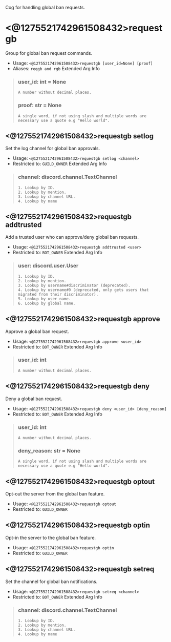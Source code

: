 Cog for handling global ban requests.

# <@1275521742961508432>requestgb
Group for global ban request commands.<br/>
 - Usage: `<@1275521742961508432>requestgb [user_id=None] [proof]`
 - Aliases: `reqgb and rgb`
Extended Arg Info
> ### user_id: int = None
> ```
> A number without decimal places.
> ```
> ### proof: str = None
> ```
> A single word, if not using slash and multiple words are necessary use a quote e.g "Hello world".
> ```
## <@1275521742961508432>requestgb setlog
Set the log channel for global ban approvals.<br/>
 - Usage: `<@1275521742961508432>requestgb setlog <channel>`
 - Restricted to: `GUILD_OWNER`
Extended Arg Info
> ### channel: discord.channel.TextChannel
> 
> 
>     1. Lookup by ID.
>     2. Lookup by mention.
>     3. Lookup by channel URL.
>     4. Lookup by name
> 
>     
## <@1275521742961508432>requestgb addtrusted
Add a trusted user who can approve/deny global ban requests.<br/>
 - Usage: `<@1275521742961508432>requestgb addtrusted <user>`
 - Restricted to: `BOT_OWNER`
Extended Arg Info
> ### user: discord.user.User
> 
> 
>     1. Lookup by ID.
>     2. Lookup by mention.
>     3. Lookup by username#discriminator (deprecated).
>     4. Lookup by username#0 (deprecated, only gets users that migrated from their discriminator).
>     5. Lookup by user name.
>     6. Lookup by global name.
> 
>     
## <@1275521742961508432>requestgb approve
Approve a global ban request.<br/>
 - Usage: `<@1275521742961508432>requestgb approve <user_id>`
 - Restricted to: `BOT_OWNER`
Extended Arg Info
> ### user_id: int
> ```
> A number without decimal places.
> ```
## <@1275521742961508432>requestgb deny
Deny a global ban request.<br/>
 - Usage: `<@1275521742961508432>requestgb deny <user_id> [deny_reason]`
 - Restricted to: `BOT_OWNER`
Extended Arg Info
> ### user_id: int
> ```
> A number without decimal places.
> ```
> ### deny_reason: str = None
> ```
> A single word, if not using slash and multiple words are necessary use a quote e.g "Hello world".
> ```
## <@1275521742961508432>requestgb optout
Opt-out the server from the global ban feature.<br/>
 - Usage: `<@1275521742961508432>requestgb optout`
 - Restricted to: `GUILD_OWNER`
## <@1275521742961508432>requestgb optin
Opt-in the server to the global ban feature.<br/>
 - Usage: `<@1275521742961508432>requestgb optin`
 - Restricted to: `GUILD_OWNER`
## <@1275521742961508432>requestgb setreq
Set the channel for global ban notifications.<br/>
 - Usage: `<@1275521742961508432>requestgb setreq <channel>`
 - Restricted to: `BOT_OWNER`
Extended Arg Info
> ### channel: discord.channel.TextChannel
> 
> 
>     1. Lookup by ID.
>     2. Lookup by mention.
>     3. Lookup by channel URL.
>     4. Lookup by name
> 
>     
